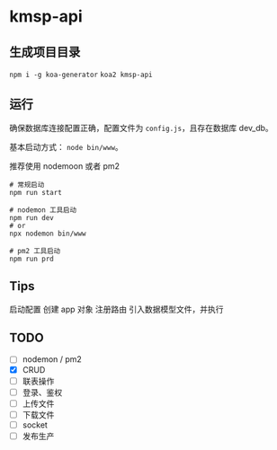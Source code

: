 # kmsp-api

## 生成项目目录

`npm i -g koa-generator`
`koa2 kmsp-api`

## 运行

确保数据库连接配置正确，配置文件为 `config.js`，且存在数据库 dev_db。

基本启动方式： `node bin/www`。

推荐使用 nodemoon 或者 pm2

```shell
# 常规启动
npm run start

# nodemon 工具启动
npm run dev
# or
npx nodemon bin/www

# pm2 工具启动
npm run prd
```

## Tips

启动配置
创建 app 对象
注册路由
引入数据模型文件，并执行

## TODO

- [ ] nodemon / pm2
- [x] CRUD
- [ ] 联表操作
- [ ] 登录、鉴权
- [ ] 上传文件
- [ ] 下载文件
- [ ] socket
- [ ] 发布生产
